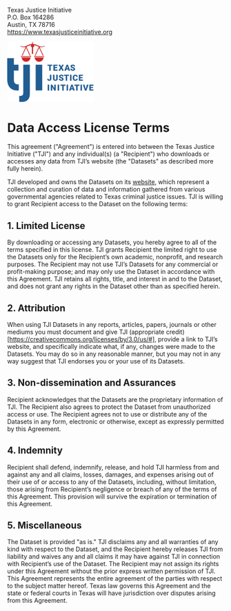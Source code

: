 Texas Justice Initiative     
P.O. Box 164286  
Austin, TX 78716   
https://www.texasjusticeinitiative.org  

<img src="https://raw.githubusercontent.com/texas-justice-initiative/website-nextjs/master/images/tji-logo.svg" alt="TJI logo" style="max-width:200px;">

# Data Access License Terms

This agreement ("Agreement") is entered into between the Texas Justice Initiative ("TJI") and any individual(s) (a "Recipient") who downloads or accesses any data from TJI’s website (the "Datasets" as described more fully herein).

TJI developed and owns the Datasets on its [website](https://texasjusticeinitiative.org/data), which represent a collection and curation of data and information gathered from various governmental agencies related to Texas criminal justice issues. TJI is willing to grant Recipient access to the Dataset on the following terms:

## 1. Limited License
By downloading or accessing any Datasets, you hereby agree to all of the terms specified in this license. TJI grants  Recipient the limited right to use the Datasets only for the Recipient’s own academic, nonprofit, and research purposes. The Recipient may not use TJI’s Datasets for any commercial or profit-making purpose; and may only use the Dataset in accordance with this Agreement. TJI retains all rights, title, and interest in and to the Dataset, and does not grant any rights in the Dataset other than as specified herein.

## 2. Attribution 
When using TJI Datasets in any reports, articles, papers, journals or other mediums you must document and give TJI (appropriate credit)[https://creativecommons.org/licenses/by/3.0/us/#], provide a link to TJI’s website, and specifically indicate what, if any, changes were made to the Datasets. You may do so in any reasonable manner, but you may not in any way  suggest that TJI endorses you or your use of its Datasets.

## 3. Non-dissemination and Assurances
Recipient acknowledges that the Datasets are the proprietary information of TJI. The Recipient also agrees  to protect the Dataset from unauthorized access or use. The Recipient agrees not to use or distribute any of the Datasets in any form, electronic or otherwise, except as expressly permitted by this Agreement.

## 4. Indemnity
Recipient shall defend, indemnify, release, and hold TJI harmless from and against any and all claims, losses, damages, and expenses arising out of their use of or access to any of the Datasets, including, without limitation, those arising from Recipient’s negligence or breach of any of the terms of this Agreement. This provision will survive the expiration or termination of this Agreement.

## 5. Miscellaneous
The Dataset is provided "as is." TJI disclaims any and all warranties of any kind with respect to the Dataset, and the Recipient hereby releases TJI from liability and waives any and all claims it may have against TJI in connection with Recipient’s use of the Dataset. The Recipient may not assign its rights under this Agreement without the prior express written permission of TJI. This Agreement represents the  entire agreement of the parties with respect to the subject matter hereof. Texas law governs this Agreement and the state or federal courts in Texas will have jurisdiction over disputes arising from this Agreement.
